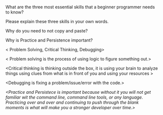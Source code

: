 What are the three most essential skills that a beginner programmer needs to know?

Please explain these three skills in your own words.

Why do you need to not copy and paste?

Why is Practice and Persistence important?



< Problem Solving, Critical Thinking, Debugging>

< Problem solving is the process of using logic to figure something out.>

<Critical thinking is thinking outside the box, it is using your brain to analyze things using clues from what is in front of you and using your resources >

<Debugging is fixing a problem/issue/error with the code.>

<I dont need to copy and paste because typing the code into the terminal repeatedly gives practice with keying and muscle memory needed to be a successfull developer.>

<Practice and Persistece is important because without it you will not get familiar wit the command line, command line tools, or any language. Practicing over and over and continuing to push through the blank moments is what will make you a stronger developer over time.>

  
